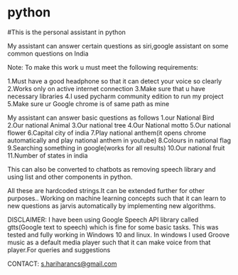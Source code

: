 # python
#This is the personal assistant in python

My assistant can answer certain questions as siri,google assistant on some common questions on India

Note: To make this work u must meet the following requirements:

1.Must have a good headphone so that it can detect your voice so clearly
2.Works only on active internet connection
3.Make sure that u have necessary libraries
4.I used pycharm community edition to run my project
5.Make sure ur Google chrome is of same path as mine



My assistant can answer basic questions as follows
1.our National Bird
2.Our national Animal
3.Our national tree
4.Our National motto
5.Our national flower
6.Capital city of india
7.Play national anthem(it opens chrome automatically and play national anthem in youtube)
8.Colours in national flag
9.Searching something in google(works for all results)
10.Our national fruit
11.Number of states in india

This can also be converted to chatbots as removing speech library and using list and other components in python.

All these are hardcoded strings.It can be extended further for other purposes.. Working on machine learning concepts such that it can learn to new questions as jarvis automatically by implementing new algorithms.

DISCLAIMER:
I have been using Google Speech API library called gtts(Google text to speech) which is fine for some basic tasks.
This was tested and fully working in Windows 10 and linux. In windows I used Groove music as a default media player such that it can make voice from that player.For queries and suggestions 

CONTACT:     s.hariharancs@gmail.com
